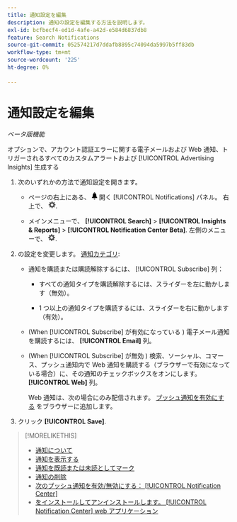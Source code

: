 ```yaml
---
title: 通知設定を編集
description: 通知の設定を編集する方法を説明します。
exl-id: bcfbecf4-ed1d-4afe-a42d-e584d6837db8
feature: Search Notifications
source-git-commit: 052574217d7ddafb8895c74094da5997b5ff83db
workflow-type: tm+mt
source-wordcount: '225'
ht-degree: 0%

---
```


# 通知設定を編集

*ベータ版機能*

オプションで、アカウント認証エラーに関する電子メールおよび Web 通知、トリガーされるすべてのカスタムアラートおよび [!UICONTROL Advertising Insights] 生成する

1. 次のいずれかの方法で通知設定を開きます。

   * ページの右上にある、 ![通知](/help/search-social-commerce/assets/notifications-panel.png "通知") 開く [!UICONTROL Notifications] パネル。 右上で、 ![設定](/help/search-social-commerce/assets/settings-nc.png "設定").

   * メインメニューで、 **[!UICONTROL Search]** > **[!UICONTROL Insights & Reports]** > **[!UICONTROL Notification Center Beta]**. 左側のメニューで、 ![設定](/help/search-social-commerce/assets/settings-nc.png "設定").

1. の設定を変更します。 [通知カテゴリ](notification-about.md):

   * 通知を購読または購読解除するには、 [!UICONTROL Subscribe] 列：

      * すべての通知タイプを購読解除するには、スライダーを左に動かします（無効）。

      * 1 つ以上の通知タイプを購読するには、スライダーを右に動かします（有効）。

   * (When [!UICONTROL Subscribe] が有効になっている ) 電子メール通知を購読するには、 **[!UICONTROL Email]** 列。

   * (When [!UICONTROL Subscribe] が無効 ) 検索、ソーシャル、コマース、プッシュ通知内で Web 通知を購読する（ブラウザーで有効になっている場合）に、その通知のチェックボックスをオンにします。 **[!UICONTROL Web]** 列。

     Web 通知は、次の場合にのみ配信されます。 [プッシュ通知を有効にする](notifications-push-enable-disable.md) をブラウザーに追加します。

1. クリック **[!UICONTROL Save]**.

>[!MORELIKETHIS]
>
>* [通知について](/help/search-social-commerce/notifications/notification-about.md)
>* [通知を表示する](notification-view.md)
>* [通知を既読または未読としてマーク](notification-mark-read-unread.md)
>* [通知の削除](notification-delete.md)
>* [次のプッシュ通知を有効/無効にする： [!UICONTROL Notification Center]](notifications-push-enable-disable.md)
>* [をインストールしてアンインストールします。 [!UICONTROL Notification Center] web アプリケーション](notification-app-install-uninstall.md)
